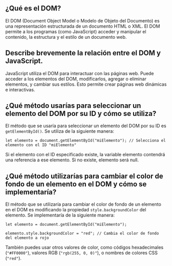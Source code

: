 ## ¿Qué es el DOM?

El DOM (Document Object Model o Modelo de Objeto del Documento) es una representación estructurada de un documento HTML o XML. El DOM permite a los programas (como JavaScript) acceder y manipular el contenido, la estructura y el estilo de un documento web.

## Describe brevemente la relación entre el DOM y JavaScript.

JavaScript utiliza el DOM para interactuar con las páginas web. Puede acceder a los elementos del DOM, modificarlos, agregar o eliminar elementos, y cambiar sus estilos. Esto permite crear páginas web dinámicas e interactivas.

## ¿Qué método usarías para seleccionar un elemento del DOM por su ID y cómo se utiliza?

El método que se usaría para seleccionar un elemento del DOM por su ID es `getElementById()`. Se utiliza de la siguiente manera:


`let elemento = document.getElementById("miElemento"); // Selecciona el elemento con el ID "miElemento"`

Si el elemento con el ID especificado existe, la variable elemento contendrá una referencia a ese elemento. Si no existe, elemento será null.

## ¿Qué método utilizarías para cambiar el color de fondo de un elemento en el DOM y cómo se implementaría?

El método que se utilizaría para cambiar el color de fondo de un elemento en el DOM es modificando la propiedad `style.backgroundColor` del elemento. Se implementaría de la siguiente manera:

`let elemento = document.getElementById("miElemento");`

`elemento.style.backgroundColor = "red"; // Cambia el color de fondo del elemento a rojo`

También puedes usar otros valores de color, como códigos hexadecimales (`"#FF0000"`), valores RGB (`"rgb(255, 0, 0)"`), o nombres de colores CSS (`"red"`).

